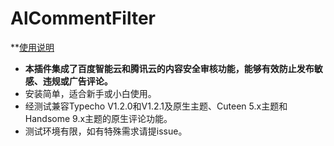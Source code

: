 # AlCommentFilter
**[使用说明](https://blog.catseek.uk/index.php/archives/35/)

- **本插件集成了百度智能云和腾讯云的内容安全审核功能，能够有效防止发布敏感、违规或广告评论。**
- 安装简单，适合新手或小白使用。
- 经测试兼容Typecho V1.2.0和V1.2.1及原生主题、Cuteen 5.x主题和Handsome 9.x主题的原生评论功能。
- 测试环境有限，如有特殊需求请提issue。